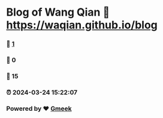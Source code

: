 # Blog of Wang Qian :link: https://waqian.github.io/blog 
### :page_facing_up: [1](https://waqian.github.io/blog/tag.html) 
### :speech_balloon: 0 
### :hibiscus: 15 
### :alarm_clock: 2024-03-24 15:22:07 
### Powered by :heart: [Gmeek](https://github.com/Meekdai/Gmeek)
